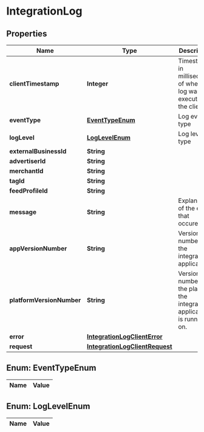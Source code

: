 

# IntegrationLog

## Properties

Name | Type | Description | Notes
------------ | ------------- | ------------- | -------------
**clientTimestamp** | **Integer** | Timestamp in milliseconds of when the log was executed at the client. | 
**eventType** | [**EventTypeEnum**](#EventTypeEnum) | Log event type | 
**logLevel** | [**LogLevelEnum**](#LogLevelEnum) | Log level type | 
**externalBusinessId** | **String** |  |  [optional]
**advertiserId** | **String** |  |  [optional]
**merchantId** | **String** |  |  [optional]
**tagId** | **String** |  |  [optional]
**feedProfileId** | **String** |  |  [optional]
**message** | **String** | Explanation of the event that occured. |  [optional]
**appVersionNumber** | **String** | Version number of the integration application. |  [optional]
**platformVersionNumber** | **String** | Version number of the platform the integration application is running on. |  [optional]
**error** | [**IntegrationLogClientError**](IntegrationLogClientError.md) |  |  [optional]
**request** | [**IntegrationLogClientRequest**](IntegrationLogClientRequest.md) |  |  [optional]


## Enum: EventTypeEnum

Name | Value
---- | -----


## Enum: LogLevelEnum

Name | Value
---- | -----




